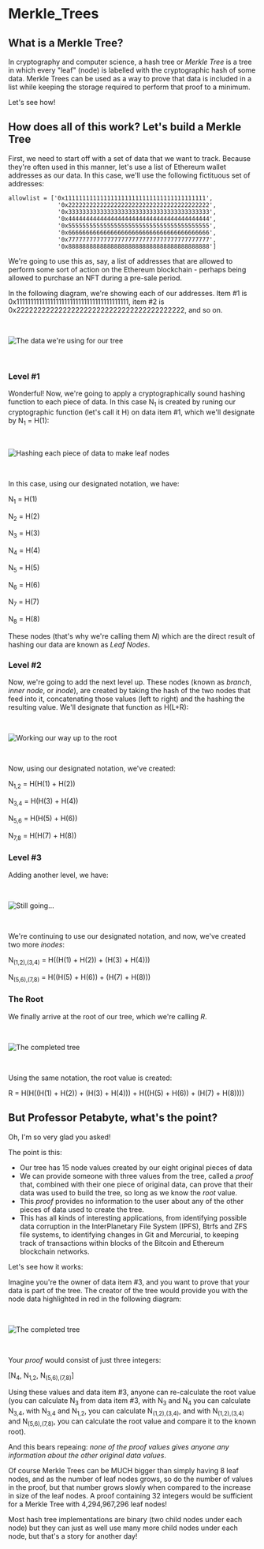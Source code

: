 # Merkle_Trees
## What is a Merkle Tree?

In cryptography and computer science, a hash tree or _Merkle Tree_ is a tree in which every "leaf" (node) is labelled with the cryptographic hash of some data. Merkle Trees can be used as a way to prove that data is included in a list while keeping the storage required to perform that proof to a minimum.

Let's see how!

## How does all of this work? Let's build a Merkle Tree

First, we need to start off with a set of data that we want to track. Because they're often used in this manner, let's use a list of Ethereum wallet addresses as our data. In this case, we'll use the following fictituous set of addresses:

```
allowlist = ['0x1111111111111111111111111111111111111111',
              '0x2222222222222222222222222222222222222222',
              '0x3333333333333333333333333333333333333333',
              '0x4444444444444444444444444444444444444444',
              '0x5555555555555555555555555555555555555555',
              '0x6666666666666666666666666666666666666666',
              '0x7777777777777777777777777777777777777777',
              '0x8888888888888888888888888888888888888888']
```

We're going to use this as, say, a list of addresses that are allowed to perform some sort of action on the Ethereum blockchain - perhaps being allowed to purchase an NFT during a pre-sale period.

In the following diagram, we're showing each of our addresses. Item #1 is 0x1111111111111111111111111111111111111111, item #2 is 0x2222222222222222222222222222222222222222, and so on.

&nbsp;

![The data we're using for our tree](images/mt_1.png)

&nbsp;

### Level #1

Wonderful! Now, we're going to apply a cryptographically sound hashing function to each piece of data. In this case N<sub>1</sub> is created by runing our cryptographic function (let's call it H) on data item #1, which we'll designate by N<sub>1</sub> = H(1):

&nbsp;

![Hashing each piece of data to make _leaf nodes_](images/mt_2.png)

&nbsp;

In this case, using our designated notation, we have:

N<sub>1</sub> = H(1)

N<sub>2</sub> = H(2)

N<sub>3</sub> = H(3)

N<sub>4</sub> = H(4)

N<sub>5</sub> = H(5)

N<sub>6</sub> = H(6)

N<sub>7</sub> = H(7)

N<sub>8</sub> = H(8)

These nodes (that's why we're calling them _N_) which are the direct result of hashing our data are known as _Leaf Nodes_.

### Level #2

Now, we're going to add the next level up. These nodes (known as _branch_, _inner node_, or _inode_), are created by taking the hash of the two nodes that feed into it, concatenating those values (left to right) and the hashing the resulting value. We'll designate that function as H(L+R):

&nbsp;

![Working our way up to the root](images/mt_3.png)

&nbsp;

Now, using our designated notation, we've created:

N<sub>1,2</sub> = H(H(1) + H(2))

N<sub>3,4</sub> = H(H(3) + H(4))

N<sub>5,6</sub> = H(H(5) + H(6))

N<sub>7,8</sub> = H(H(7) + H(8))

### Level #3

Adding another level, we have:

&nbsp;

![Still going...](images/mt_4.png)

&nbsp;

We're continuing to use our designated notation, and now, we've created two more _inodes_:

N<sub>(1,2),(3,4)</sub> = H((H(1) + H(2)) + (H(3) + H(4)))

N<sub>(5,6),(7,8)</sub> = H((H(5) + H(6)) + (H(7) + H(8)))

### The Root

We finally arrive at the root of our tree, which we're calling _R_. 

&nbsp;

![The completed tree](images/mt_5.png)

&nbsp;

Using the same notation, the root value is created:

R = H(H((H(1) + H(2)) + (H(3) + H(4))) + H((H(5) + H(6)) + (H(7) + H(8))))

## But Professor Petabyte, what's the point?

Oh, I'm so very glad you asked!

The point is this:

* Our tree has 15 node values created by our eight original pieces of data
* We can provide someone with three values from the tree, called a _proof_ that, combined with their one piece of original data, can prove that their data was used to build the tree, so long as we know the _root_ value.
* This _proof_ provides no information to the user about any of the other pieces of data used to create the tree.
* This has all kinds of interesting applications, from identifying possible data corruption in the InterPlanetary File System (IPFS), Btrfs and ZFS file systems, to identifying changes in Git and Mercurial, to keeping track of transactions within blocks of the Bitcoin and Ethereum blockchain networks.

Let's see how it works:

Imagine you're the owner of data item #3, and you want to prove that your data is part of the tree. The creator of the tree would provide you with the node data highlighted in red in the following diagram:

&nbsp;

![The completed tree](images/mt_6.png)

&nbsp;

Your _proof_ would consist of just three integers:

[N<sub>4</sub>, N<sub>1,2</sub>, N<sub>(5,6),(7,8)</sub>]

Using these values and data item #3, anyone can re-calculate the root value (you can calculate N<sub>3</sub> from data item #3, with N<sub>3</sub> and N<sub>4</sub> you can calculate N<sub>3,4</sub>, with N<sub>3,4</sub> and N<sub>1,2</sub>, you can calculate N<sub>(1,2),(3,4)</sub>, and with N<sub>(1,2),(3,4)</sub> and N<sub>(5,6),(7,8)</sub>, you can calculate the root value and compare it to the known root).

And this bears repeaing: _none of the proof values gives anyone any information about the other original data values_.

Of course Merkle Trees can be MUCH bigger than simply having 8 leaf nodes, and as the number of leaf nodes grows, so do the number of values in the proof, but that number grows slowly when compared to the increase in size of the leaf nodes. A proof containing 32 integers would be sufficient for a Merkle Tree with 4,294,967,296 leaf nodes!

Most hash tree implementations are binary (two child nodes under each node) but they can just as well use many more child nodes under each node, but that's a story for another day!
